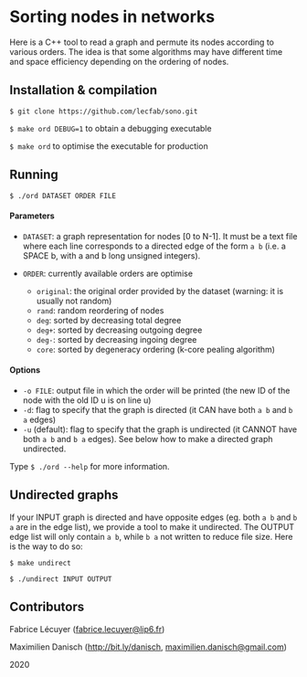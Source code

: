 # Sorting nodes in networks

Here is a C++ tool to read a graph and permute its nodes according to various orders. The idea is that some algorithms may have different time and space efficiency depending on the ordering of nodes.


## Installation & compilation
`$ git clone https://github.com/lecfab/sono.git`

`$ make ord DEBUG=1` to obtain a debugging executable

`$ make ord` to optimise the executable for production

## Running

`$ ./ord DATASET ORDER FILE`


#### Parameters
-   `DATASET`: a graph representation for nodes [0 to N-1]. It must be a text file where each line corresponds to a directed edge of the form `a b` (i.e. a SPACE b, with a and b long unsigned integers).

-   `ORDER`: currently available orders are optimise

    -   `original`:   the original order provided by the dataset (warning: it is usually not random)
    -   `rand`: random reordering of nodes
    -   `deg`:  sorted by decreasing total degree
    -   `deg+`: sorted by decreasing outgoing degree
    -   `deg-`: sorted by decreasing ingoing degree
    -   `core`: sorted by degeneracy ordering (k-core pealing algorithm)

#### Options
-   `-o FILE`: output file in which the order will be printed (the new ID of the node with the old ID u is on line u)
-   `-d`: flag to specify that the graph is directed (it CAN have both `a b` and `b a` edges)
-   `-u` (default): flag to specify that the graph is undirected (it CANNOT have both `a b` and `b a` edges). See below how to make a directed graph undirected.

Type `$ ./ord --help` for more information.

## Undirected graphs
If your INPUT graph is directed and have opposite edges (eg. both `a b` and `b a` are in the edge list), we provide a tool to make it undirected. The OUTPUT edge list will only contain `a b`, while `b a` not written to reduce file size.
Here is the way to do so:

`$ make undirect`

`$ ./undirect INPUT OUTPUT`

## Contributors

Fabrice Lécuyer (fabrice.lecuyer@lip6.fr)

Maximilien Danisch (<http://bit.ly/danisch>, maximilien.danisch@gmail.com)

2020
